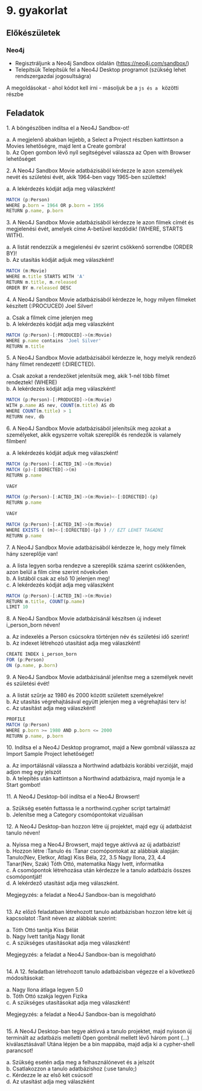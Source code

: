 ﻿# 9. gyakorlat

## Előkészületek

### Neo4j
+ Regisztráljunk a Neo4j Sandbox oldalán (https://neo4j.com/sandbox/)
+ Telepítsük Telepítsük fel a Neo4J Desktop programot (szükség lehet rendszergazdai jogosultságra)


A megoldásokat - ahol kódot kell írni - másoljuk be a ```js és a ``` közötti részbe


## Feladatok


1\.	A böngészőben indítsa el a Neo4J Sandbox-ot!

a. A megjelenő abakban lejjebb, a Select a Project részben kattintson a Movies lehetőségre, majd lent a Create gombra!  
b. Az Open gombon lévő nyíl segítségével válassza az Open with Browser lehetőséget  


2\.	A Neo4J Sandbox Movie adatbázisából kérdezze le azon személyek nevét és születési évét, akik 1964-ben vagy 1965-ben születtek!

a. A lekérdezés kódját adja meg válaszként! 

```js
MATCH (p:Person)
WHERE p.born = 1964 OR p.born = 1956
RETURN p.name, p.born
```


3\. A Neo4J Sandbox Movie adatbázisából kérdezze le azon filmek címét és megjelenési évét, amelyek címe A-betűvel kezdődik! (WHERE, STARTS WITH).

a. A listát rendezzük a megjelenési év szerint csökkenő sorrendbe (ORDER BY)!  
b. Az utasítás kódját adjuk meg válaszként!  

```js
MATCH (m:Movie)
WHERE m.title STARTS WITH 'A'
RETURN m.title, m.released
ORDER BY m.released DESC
```

4\.  A Neo4J Sandbox Movie adatbázisából kérdezze le, hogy milyen filmeket készített (:PROCUCED) Joel Silver!

a. Csak a filmek címe jelenjen meg  
b. A lekérdezés kódját adja meg válaszként  

   
```js
MATCH (p:Person)-[:PRODUCED]->(m:Movie)
WHERE p.name contains 'Joel Silver'
RETURN m.title
```

5\. A Neo4J Sandbox Movie adatbázisából kérdezze le, hogy melyik rendező hány filmet rendezett! (:DIRECTED).

a. Csak azokat a rendezőket jelenítsük meg, akik 1-nél több filmet rendeztek! (WHERE)  
b. A lekérdezés kódját adja meg válaszként!  

```js
MATCH (p:Person)-[:PRODUCED]->(m:Movie)
WITH p.name AS nev, COUNT(m.title) AS db
WHERE COUNT(m.title) > 1
RETURN nev, db
```


6\. A Neo4J Sandbox Movie adatbázisából jelenítsük meg azokat a személyeket, akik egyszerre voltak szereplők és rendezők is valamely filmben!

a. A lekérdezés kódját adjuk meg válaszként!   

```js
MATCH (p:Person)-[:ACTED_IN]->(m:Movie)
MATCH (p)-[:DIRECTED]->(m)
RETURN p.name

VAGY

MATCH (p:Person)-[:ACTED_IN]->(m:Movie)<-[:DIRECTED]-(p)
RETURN p.name

VAGY

MATCH (p:Person)-[:ACTED_IN]->(m:Movie)
WHERE EXISTS ( (m)<-[:DIRECTED]-(p) ) // EZT LEHET TAGADNI
RETURN p.name
```

7\. A Neo4J Sandbox Movie adatbázisából kérdezze le, hogy mely filmek hány szereplője van!

a. A lista legyen sorba rendezve a szereplők száma szerint csökkenően, azon belül a film címe szerint növekvően  
b. A listából csak az első 10 jelenjen meg!  
c. A lekérdezés kódját adja meg válaszként  

```js
MATCH (p:Person)-[:ACTED_IN]->(m:Movie)
RETURN m.title, COUNT(p.name)
LIMIT 10
```

8\. A Neo4J Sandbox Movie adatbázisánál készítsen új indexet i_person_born néven!

a. Az indexelés a Person csúcsokra történjen név és születési idő szerint!  
b. Az indexet létrehozó utasítást adja meg válaszként!   

```js
CREATE INDEX i_person_born
FOR (p:Person)
ON (p.name, p.born)
```

9\.  A Neo4J Sandbox Movie adatbázisánál jelenítse meg a személyek nevét és születési évét!

a. A listát szűrje az 1980 és 2000 között született személyekre!  
b. Az utasítás végrehajtásával együtt jelenjen meg a végrehajtási terv is!  
c. Az utasítást adja meg válaszként!  

```js
PROFILE
MATCH (p:Person)
WHERE p.born >= 1980 AND p.born <= 2000
RETURN p.name, p.born
```

10\.  Indítsa el a Neo4J Desktop programot, majd a New gombnál válassza az Import Sample Project lehetőséget!

a. Az importálásnál válassza a Northwind adatbázis korábbi verzióját, majd adjon meg egy jelszót  
b. A telepítés után kattintson a Northwind adatbázisra, majd nyomja le a Start gombot!  

11\. A Neo4J Desktop-ból indítsa el a Neo4J Browsert!

a. Szükség esetén futtassa le a northwind.cypher script tartalmát!  
b. Jelenítse meg a Category csomópontokat vizuálisan  

12\. A Neo4J Desktop-ban hozzon létre új projektet, majd egy új adatbázist tanulo néven!

a. Nyissa meg a Neo4J Browsert, majd tegye aktívvá az új adatbázist!  
b. Hozzon létre :Tanulo és :Tanar csomópontokat az alábbiak alapján:  
Tanulo(Nev, Eletkor, Atlag) Kiss Béla, 22, 3.5 Nagy Ilona, 23, 4.4  
Tanar(Nev, Szak) Tóth Ottó, matematika Nagy Ivett, informatika  
c. A csomópontok létrehozása után kérdezze le a tanulo adatbázis összes csomópontját!  
d. A lekérdező utasítást  adja meg válaszként.   

Megjegyzés: a feladat a Neo4J Sandbox-ban is megoldható

```js

```


13\. Az előző feladatban létrehozott tanulo adatbázisban hozzon létre két új kapcsolatot :Tanit néven az alábbiak szerint:

a. Tóth Ottó tanítja Kiss Bélát  
b. Nagy Ivett tanítja Nagy Ilonát  
c. A szükséges utasításokat adja meg válaszként!   

Megjegyzés: a feladat a Neo4J Sandbox-ban is megoldható  

```js

```

14\. A 12. feladatban létrehozott tanulo adatbázisban végezze el a következő módosításokat:

a. Nagy Ilona átlaga legyen 5.0  
b. Tóth Ottó szakja legyen Fizika  
c. A szükséges utasításokat adja meg válaszként!   

Megjegyzés: a feladat a Neo4J Sandbox-ban is megoldható

```js

```

15\. A Neo4J Desktop-ban tegye aktívvá a tanulo projektet, majd nyisson új terminált az adatbázis melletti Open gombnál mellett lévő három pont (...) kiválasztásával! Utána lépjen be a bin mappába, majd adja ki a cypher-shell parancsot!

a. Szükség esetén adja meg a felhasználónevet és a jelszót  
b. Csatlakozzon a tanulo adatbázishoz (:use tanulo;)  
c. Kérdezze le az első két csúcsot!  
d. Az utasítást adja meg válaszként  


```js

```

